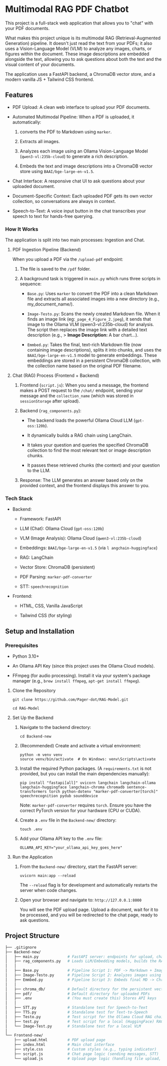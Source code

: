 # Multimodal RAG PDF Chatbot
This project is a full-stack web application that allows you to "chat" with your PDF documents.

What makes this project unique is its multimodal RAG (Retrieval-Augmented Generation) pipeline. It doesn't just read the text from your PDFs; it also uses a Vision-Language Model (VLM) to analyze any images, charts, or figures within the document. These image descriptions are embedded alongside the text, allowing you to ask questions about both the text and the visual content of your documents.

The application uses a FastAPI backend, a ChromaDB vector store, and a modern vanilla JS + Tailwind CSS frontend.   

## Features
* PDF Upload: A clean web interface to upload your PDF documents.

* Automated Multimodal Pipeline: When a PDF is uploaded, it  automatically:

    1. converts the PDF to Markdown using `marker`.

    2.  Extracts all images.

    3. Analyzes each image using an Ollama Vision-Language Model (`qwen3-vl:235b-cloud`) to generate a rich description.

    4. Embeds the text and image descriptions into a ChromaDB vector store using `BAAI/bge-large-en-v1.5`.

* Chat Interface: A responsive chat UI to ask questions about your uploaded document.

* Document-Specific Context: Each uploaded PDF gets its own  vector collection, so conversations are always in context.

* Speech-to-Text: A voice input button in the chat transcribes your speech to text for hands-free querying.

### How It Works

The application is split into two main processes: Ingestion and Chat.

1. PDF Ingestion Pipeline (Backend)

    When you upload a PDF via the `/upload-pdf` endpoint:

    1. The file is saved to the `/pdf` folder.

    2. A background task is triggered in `main.py` which runs three scripts in sequence:

        *  `Base.py`: Uses `marker` to convert the PDF into a clean Markdown file and extracts all associated images into a new directory (e.g., my_document_name/).

        * `Image-Testo.py`: Scans the newly created Markdown file. When it finds an image link (eg:`_page_4_Figure_2.jpeg`), it sends that image to the Ollama VLM (qwen3-vl:235b-cloud) for analysis. The script then replaces the image link with a detailed text description (e.g., > **Image Description:** A bar chart...).

        * `Emmbed.py`: Takes the final, text-rich Markdown file (now containing image descriptions), splits it into chunks, and uses the `BAAI/bge-large-en-v1.5` model to generate embeddings. These embeddings are stored in a persistent ChromaDB collection, with the collection name based on the original PDF filename.

2. Chat (RAG) Process (Frontend + Backend)

    1. Frontend (`script.js`): When you send a message, the frontend makes a POST request to the `/chat/` endpoint, sending your message and the `collection_name` (which was stored in `sessionStorage` after upload).

    2. Backend (`rag_components.py`):

        * The backend loads the powerful Ollama Cloud LLM (`gpt-oss:120b`).

        * It dynamically builds a RAG chain using LangChain.

        * It takes your question and queries the specified ChromaDB collection to find the most relevant text or image description chunks.

        * It passes these retrieved chunks (the context) and your question to the LLM.

    3. Response: The LLM generates an answer based only on the provided context, and the frontend displays this answer to you.

### Tech Stack

* Backend:
    
    * Framework: FastAPI
     
    * LLM (Chat): Ollama Cloud (`gpt-oss:120b`)
    
    * VLM (Image Analysis): Ollama Cloud (`qwen3-vl:235b-cloud`)
    
    * Embeddings: `BAAI/bge-large-en-v1.5` (via `l angchain-huggingface`)
    
    * RAG: LangChain
    * Vector Store: ChromaDB (persistent)
    
    * PDF Parsing: `marker-pdf-converter`
    
    * STT: `speechrecognition`
    
* Frontend:

    * HTML, CSS, Vanilla JavaScript

    * Tailwind CSS (for styling)

## Setup and Installation

### Prerequisites

* Python 3.10+

* An Ollama API Key (since this project uses the Ollama Cloud models).

* FFmpeg (for audio processing). Install it via your system's package manager (e.g., `brew install ffmpeg`, `apt-get install ffmpeg`).

1. Clone the Repository

    ```shell
    git clone https://github.com/Pager-dot/RAG-Model.git

    cd RAG-Model
    ```
2. Set Up the Backend
    1. Navigate to the backend directory:
        ```shell
        cd Backend-new
        ```
    2. (Recommended) Create and activate a virtual environment:
        ```shell
        python -m venv venv
        source venv/bin/activate  # On Windows: venv\Scripts\activate
        ```
    3. Install the required Python packages. (A `requirements.txt` is not provided, but you can install the main dependencies manually):
        ```shell 
        pip install "fastapi[all]" uvicorn langchain langchain-ollama langchain-huggingface langchain-chroma chromadb sentence-transformers torch python-dotenv "marker-pdf-converter[torch]" speechrecognition pydub sounddevice
        ```
        Note: `marker-pdf-converter` requires `torch`. Ensure you have the correct PyTorch version for your hardware (CPU or CUDA).

    4. Create a `.env` file in the `Backend-new/` directory:
        ```shell
        touch .env
        ```
    5. Add your Ollama API key to the `.env` file:
        ```shell
        OLLAMA_API_KEY="your_ollama_api_key_goes_here"
        ```
3. Run the Application
    1. From the `Backend-new/` directory, start the FastAPI server:
        ```shell 
        uvicorn main:app --reload
        ```
        The `--reload` flag is for development and automatically restarts the server when code changes.
    2. Open your browser and navigate to: `http://127.0.0.1:8000`

        You will see the PDF upload page. Upload a document, wait for it to be processed, and you will be redirected to the chat page, ready to ask questions.

## Project Structure

```bash
├── .gitignore
├── Backend-new/
│   ├── main.py             # FastAPI server: endpoints for upload, chat, STT
│   ├── rag_components.py   # Loads LLM/Embedding models, builds the RAG chain
│   │
│   ├── Base.py             # Pipeline Script 1: PDF -> Markdown + Images
│   ├── Image-Testo.py      # Pipeline Script 2: Analyzes images using Ollama VLM
│   ├── Emmbed.py           # Pipeline Script 3: Embeds final MD -> ChromaDB
│   │
│   ├── chroma_db/          # Default directory for the persistent vector store
│   ├── pdf/                # Default directory for uploaded PDFs
│   ├── .env                # (You must create this) Stores API keys
│   │
│   ├── STT.py              # Standalone test for Speech-to-Text
│   ├── TTS.py              # Standalone test for Text-to-Speech
│   ├── Testo.py            # Test script for the Ollama Cloud RAG chain
│   ├── test.py             # Test script for a local (HuggingFace) RAG chain
│   └── Image-Test.py       # Standalone test for a local VLM
│
└── Frontend-new/
    ├── upload.html         # PDF upload page
    ├── index.html          # Main chat interface
    ├── style.css           # Custom styles (e.g., typing indicator)
    ├── script.js           # Chat page logic (sending messages, STT)
    └── upload.js           # Upload page logic (handling file upload, redirecting)


```

